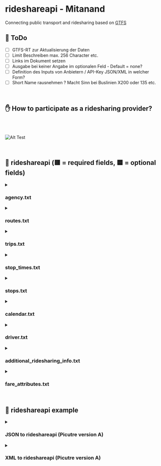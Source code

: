 # rideshareapi - Mitanand
Connecting public transport and ridesharing based on <a href="https://gtfs.org/de/">GTFS</a>

## :rotating_light: ToDo 
- [ ] GTFS-RT zur Aktualisierung der Daten <br>
- [ ] Limit Beschreiben max. 256 Character etc.
- [ ] Links im Dokument setzen
- [ ] Ausgabe bei keiner Angabe im optionalen Feld - Default = none?
- [ ] Definition des Inputs von Anbietern / API-Key JSON/XML in welcher Form?
- [ ] Short Name rausnehmen ? Macht Sinn bei Buslinien X200 oder 135 etc.

<br>

## :raised_hand: How to participate as a ridesharing provider?

<br>
<br>

![Alt Test](https://github.com/mitanand/rideshareapi/blob/f6375cb9a11b0bc55cfa41e02dc4d1f11e788916/rideshareapi.png)

<br>

## :minibus: rideshareapi (🟥 = required fields, 🟦 = optional fields)

<details>
<summary><h3>agency.txt</h3> </summary>

| Feld | Typ | Beschreibung | Beispiel | Notwendigkeit |
| :-------------: | :-------------: | :-------------: | :-------------: | :-------------: |
| [agency_id](#agency_id) | string | Operator ID | EXAMPLE AG | 🟥 |
| [agency_name](#agency_name) | string | Operator Name | example | 🟥 |
| [agency_timezone](#agency_timezone) | string | Zeitzone | Europa/Berlin | 🟥 |
| [agency_url](#agency_url) | string | Operator URL | [https://www.example.com](https://www.example.com) | 🟦 |
| [agency_lang](#agency_lang) | string | Operator Language | de | 🟦 |

> #### Beispiel: agency.txt
> agency_id,agency_name,agency_url,agency_timezone <br>
> EXAMPLE AG, example, http://www.example.com, Europa/Berlin
</details>

<details>
<summary><h3>routes.txt</h3> </summary>

| Feld | Typ | Beschreibung | Beispiel | Notwendigkeit |
| :-------------: | :-------------: | :-------------: | :-------------: | :-------------: |
| [route_id](#route_id) | string | Kennzeichnet eine Route {origin_uuid}_{destination_uuid} | 05558a29-7a0a-42fa-8162-501e3c7a024a_dfde43ae-7f38-4d6e-9951-bfd622e23c55 | 🟥 |
| [agency_id](#agency_id) | string | Operator ID | EXAMPLE AG | 🟥 |
| [route_short_name](#route_short_name) | string | Kurzname einer Route {departure_city} → {arrival_city} | Berlin -> Munich  | 🟥 |
| [route_long_name](#route_long_name) | string | Vollständiger Name einer Route {departure_address} → {arrival_address} | Alexanderplatz 7, 10178 Berlin -> Marienplatz 8, 80331 Munich | 🟥 |
| [route_type](#route_type) | string | routeType OpenTripPlanner | 1551 | 🟥 |

> #### Beispiel: routes.txt
> route_id,agency_id,route_short_name,route_long_name, route_type <br>
> 05558a29-7a0a-42fa-8162-501e3c7a024a_dfde43ae-7f38-4d6e-9951-bfd622e23c55,EXAMPLE AG,Berlin -> Munich ,Alexanderplatz 7,10178 Berlin -> Marienplatz 8, 80331 Munich,1551
</details>

<details>
<summary><h3>trips.txt</h3> </summary>

| Feld | Typ | Beschreibung | Beispiel | Notwendigkeit |
| :-------------: | :-------------: | :-------------: | :-------------: | :-------------: |
| [route_id](#route_id) | string | vgl. [route_id](#route_id) | 05558a29-7a0a-42fa-8162-501e3c7a024a_dfde43ae-7f38-4d6e-9951-bfd622e23c55 | 🟥 |
| [service_id](#service_id) | string | vgl. [service_id](#service_id)  | 633dae2d-4879-4b56-b17a-5c9b90b219ab | 🟥 |
| [trip_id](#trip_id) | string | Kennzeichnet eine Fahrt | 3e5cacd3-96de-4c40-9f4f-caf17b85619a | 🟥 |
| [shape_id](#shape_id) | string | Kennzeichnet eine raumbezogene Form, die die Fahrstrecke des Fahrzeugs bei einer Fahrt beschreibt | fb65b6be-fcd6-48ce-a36d-b6ddee82212 | 🟥 |
| [trip_url](#trip_url) | string | Non standard field Deeplink prefix to find corresponding ride in the app | http://example.app/gtfs/3e5cacd3-96de-4c40-9f4f-caf17b85619a | 🟥 |
</details>

<details>
<summary><h3>stop_times.txt</h3> </summary>

| Feld | Typ | Beschreibung | Beispiel | Notwendigkeit |
| :-------------: | :-------------: | :-------------: | :-------------: | :-------------: |
| [trip_id](#trip_id) | string | vgl. [trip_id](#trip_id) | 3e5cacd3-96de-4c40-9f4f-caf17b85619a | 🟥 |
| [arrival_time](#arrival_time) | HH:MM:SS | Ankunftszeit an einer bestimmten Haltestelle bei einer bestimmten Fahrt auf einer Route. Wenn die Ankunfts- und die Abfahrtszeit an einer Haltestelle identisch ist, geben Sie für arrival_time und departure_time denselben Wert ein. Geben Sie für Zeiten nach Mitternacht am Betriebstag einen Wert größer als 24:00:00 in HH:MM:SS Ortszeit für den Tag ein, an dem der Fahrplan beginnt. | 13:45:35 | 🟥 |
| [departure_time](#departure_time) | HH:MM:SS | Abfahrtszeit an einer bestimmten Haltestelle bei einer bestimmten Fahrt auf einer Route. Geben Sie für Zeiten nach Mitternacht am Betriebstag einen Wert größer als 24:00:00 in HH:MM:SS Ortszeit für den Tag ein, an dem der Fahrplan beginnt. | 13:55:45 | 🟥 |
| [stop_id](#stop_id) | string | Kennzeichnet den angefahrenen Haltepunkt | 30a9159b-2bcd-4763-b8c6-f13bde552fc1 | 🟥 |
| [stop_sequence](#stop_sequence) | string | Reihenfolge der Haltestellen bei einer bestimmten Fahrt. Start: 0 | 0 | 🟥 |
</details>

<details>
<summary><h3>stops.txt</h3> </summary>

| Feld | Typ | Beschreibung | Beispiel | Notwendigkeit |
| :-------------: | :-------------: | :-------------: | :-------------: | :-------------: |
| [stop_id](#stop_id) | string | Kennzeichnet eine Haltestelle, eine Station oder einen Stationseingang. | 30a9159b-2bcd-4763-b8c6-f13bde552fc1 | 🟥 |
| [stop_name](#stop_name) | string | Name des Orts {Straße}, {Nr.}, {PLZ}, {Ort} | Tegernseerplatz 1, 81539 München | 🟥 |
| [stop_lat](#stop_lat) | float | Breitengrad des Orts in WGS84-Breitengrad im Dezimalformat | 2.09 | 🟥 |
| [stop_lon](#stop_lon) | float | Längengrad des Orts in WGS84-Längengrad im Dezimalformat. | 4.38 | 🟥 |
</details>

<details>
<summary><h3>calendar.txt</h3> </summary>

| Feld | Typ | Beschreibung | Beispiel | Notwendigkeit |
| :-------------: | :-------------: | :-------------: | :-------------: | :-------------: |
| [service_id](#service_id) | string | Kennzeichnet eindeutig eine Reihe von Tagen, an denen für eine oder mehrere Routen ein Fahrbetrieb stattfindet | 633dae2d-4879-4b56-b17a-5c9b90b219ab | 🟥 |
| [monday](#monday) | int | Gibt an, ob der Fahrbetrieb in dem in den Feldern start_date und end_date angegebenen Zeitraum an jedem Montag stattfindet. 1 if ride on weekday else 0 | 1 | 🟥 |
| [tuesday](#tuesday) | int | vgl. Montag | 1 | 🟥 |
| [wednesday](#wednesday) | int | vgl. Montag | 1 | 🟥 |
| [thursday](#thursday) | int | vgl. Montag | 1 | 🟥 |
| [friday](#friday) | int | vgl. Montag | 1 | 🟥 |
| [saturday](#saturday) | int | vgl. Montag | 0 | 🟥 |
| [sunday](#sunday) | int | vgl. Montag | 0 | 🟥 |
| [start_required](start_required) | YYYYMMDD | day of the next upcoming ride | 20230801 | 🟥 |
| [end_date](end_date) | YYYYMMDD | Letzter Betriebstag im Betriebsintervall. Dieser Betriebstag ist im Intervall enthalten | 20230804 | 🟥 |
</details>


<details>
<summary><h3>driver.txt</h3> </summary>

| Feld | Typ | Beschreibung | Beispiel | Notwendigkeit |
| :-------------: | :-------------: | :-------------: | :-------------: | :-------------: |
| [profile_picture](#profile_picture) | |  |  | 🟦 |
| [driver_id](#driver_id) | string | Ein String aus UTF-8-Zeichen | 21321asd52a1sd58 | 🟦 |
| [rating](#rating) | int | {number} 1 low to 5 best | 5 | 🟦 |
</details>


<details>
<summary><h3>additional_ridesharing_info.txt</h3> </summary>

| Feld | Typ | Beschreibung | Beispiel | Notwendigkeit |
| :-------------: | :-------------: | :-------------: | :-------------: | :-------------: |
| [number_free_seats](#number_free_seats) | int | {number} 0 to 40 best | 2 | 🟥 |
| [same_gender](#same_gender) | boolean | {Boolean} | true | 🟦 |
| [luggage_size](#luggage_size) | string | Ein String aus UTF-8-Zeichen klein, mittel, groß | klein | 🟦 |
| [animal_car](#animal_car) | boolean | {Boolean} | false | 🟦 |
| [car_model](#car_model) | string |Ein String aus UTF-8-Zeichen | Golf | 🟦 |
| [car_brand](#car_brand) | string |Ein String aus UTF-8-Zeichen | VW | 🟦 |
| [creation_date](#creation_date) | YYYYMMDD HH:MM:SS | {YYYYMMDD HH:MM:SS} | 20230820 12:10:10 | 🟦 |
| [smoking](#smoking) | boolean |{Boolean} | false | 🟦 |
| [payment_method](#payment_method) | string | Ein String aus UTF-8-Zeichen | PayPal | 🟦 |
</details>

<details>
<summary><h3>fare_attributes.txt</h3> </summary>

| Feld | Typ | Beschreibung | Beispiel | Notwendigkeit |
| :-------------: | :-------------: | :-------------: | :-------------: | :-------------: |
| [fare_id](#fare_id) | string | Kennzeichnet eine Preisklasse | 54asdasd8asd2asd | 🟥 |
| [price](#price) | float |Fahrpreis in der in currency_type angegebenen Einheit. Ein Gleitkommawert größer oder gleich 0 | 2.30 | 🟥 |
| [currency_type](#currency_type) | string | Währung, in der der Fahrpreis bezahlt wird. Währungscode https://de.wikipedia.org/wiki/ISO_4217#Active_codes.| EUR | 🟥 |
</details>

<br>

## :hammer: rideshareapi example
<details>
<summary><h3>JSON to rideshareapi (Picutre version A)</h3> </summary>
</details>

<details>
<summary><h3>XML to rideshareapi (Picutre version A)</h3> </summary>
</details>




  
